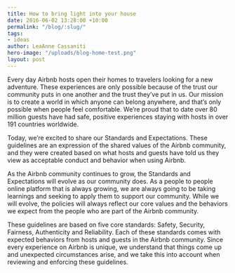 ```yaml
---
title: How to bring light into your house
date: 2016-06-02 13:28:00 +10:00
permalink: "/blog/:slug/"
tags:
- ideas
author: LeaAnne Cassaniti
hero-image: "/uploads/blog-home-test.png"
layout: post
---
```


Every day Airbnb hosts open their homes to travelers looking for a new adventure. These experiences are only possible because of the trust our community puts in one another and the trust they’ve put in us. Our mission is to create a world in which anyone can belong anywhere, and that’s only possible when people feel comfortable. We’re proud that to date over 80 million guests have had safe, positive experiences staying with hosts in over 191 countries worldwide.

Today, we’re excited to share our Standards and Expectations. These guidelines are an expression of the shared values of the Airbnb community, and they were created based on what hosts and guests have told us they view as acceptable conduct and behavior when using Airbnb.

As the Airbnb community continues to grow, the Standards and Expectations will evolve as our community does. As a people to people online platform that is always growing, we are always going to be taking learnings and seeking to apply them to support our community. While we will evolve, the policies will always reflect our core values and the behaviors we expect from the people who are part of the Airbnb community.

These guidelines are based on five core standards: Safety, Security, Fairness, Authenticity and Reliability. Each of these standards comes with expected behaviors from hosts and guests in the Airbnb community. Since every experience on Airbnb is unique, we understand that things come up and unexpected circumstances arise, and we take this into account when reviewing and enforcing these guidelines.